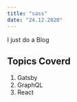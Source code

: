 ```yaml
---
title: "sass"
date: "24.12.2020"
---
```


I just do a Blog


## Topics Coverd

1. Gatsby
2. GraphQL
3. React